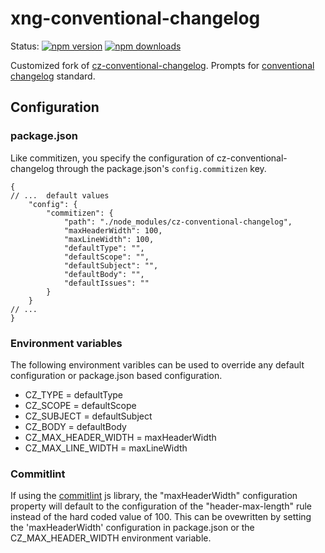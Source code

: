 # xng-conventional-changelog

Status:
[![npm version](https://img.shields.io/npm/v/xng-conventional-changelog.svg?style=flat-square)](https://www.npmjs.org/package/xng-conventional-changelog)
[![npm downloads](https://img.shields.io/npm/dm/xng-conventional-changelog.svg?style=flat-square)](http://npm-stat.com/charts.html?package=xng-conventional-changelog&from=2019-07-25)

Customized fork of [cz-conventional-changelog](https://github.com/CrossEngage/cz-conventional-changelog). Prompts for [conventional changelog](https://github.com/conventional-changelog/conventional-changelog) standard.

## Configuration

### package.json

Like commitizen, you specify the configuration of cz-conventional-changelog through the package.json's `config.commitizen` key.

```json5
{
// ...  default values
    "config": {
        "commitizen": {      
            "path": "./node_modules/cz-conventional-changelog",
            "maxHeaderWidth": 100,
            "maxLineWidth": 100,
            "defaultType": "",
            "defaultScope": "",        
            "defaultSubject": "",
            "defaultBody": "",
            "defaultIssues": ""
        }
    }
// ...    
}
``` 
### Environment variables

The following environment varibles can be used to override any default configuration or package.json based configuration.

* CZ_TYPE = defaultType 
* CZ_SCOPE = defaultScope
* CZ_SUBJECT = defaultSubject
* CZ_BODY = defaultBody
* CZ_MAX_HEADER_WIDTH = maxHeaderWidth
* CZ_MAX_LINE_WIDTH = maxLineWidth

### Commitlint

If using the [commitlint](https://github.com/conventional-changelog/commitlint) js library, the "maxHeaderWidth" configuration property will default to the configuration of the "header-max-length" rule instead of the hard coded value of 100.  This can be ovewritten by setting the 'maxHeaderWidth' configuration in package.json or the CZ_MAX_HEADER_WIDTH environment variable.

